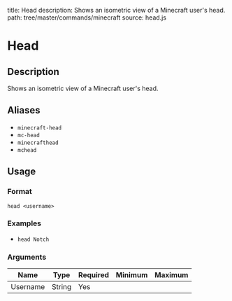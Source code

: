 title: Head
description: Shows an isometric view of a Minecraft user's head.
path: tree/master/commands/minecraft
source: head.js

# Head

## Description

Shows an isometric view of a Minecraft user's head.

## Aliases

* `minecraft-head`
* `mc-head`
* `minecrafthead`
* `mchead`

## Usage

### Format

`head <username>`

### Examples

* `head Notch`

### Arguments

| Name  | Type | Required | Minimum | Maximum |
|-------|------|----------|---------|---------|
| Username | String |Yes |  |  |
